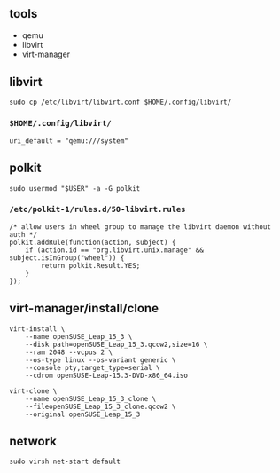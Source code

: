 #

## tools

- qemu
- libvirt
- virt-manager

## libvirt

`sudo cp /etc/libvirt/libvirt.conf $HOME/.config/libvirt/`

### `$HOME/.config/libvirt/`

```
uri_default = "qemu:///system"
```

## polkit

`sudo usermod "$USER" -a -G polkit`

### `/etc/polkit-1/rules.d/50-libvirt.rules`

```
/* allow users in wheel group to manage the libvirt daemon without auth */
polkit.addRule(function(action, subject) {
    if (action.id == "org.libvirt.unix.manage" && subject.isInGroup("wheel")) {
        return polkit.Result.YES;
    }
});
```

## virt-manager/install/clone

```
virt-install \
    --name openSUSE_Leap_15_3 \
    --disk path=openSUSE_Leap_15_3.qcow2,size=16 \
    --ram 2048 --vcpus 2 \
    --os-type linux --os-variant generic \
    --console pty,target_type=serial \
    --cdrom openSUSE-Leap-15.3-DVD-x86_64.iso
```

```
virt-clone \
    --name openSUSE_Leap_15_3_clone \
    --fileopenSUSE_Leap_15_3_clone.qcow2 \
    --original openSUSE_Leap_15_3
```

## network

```
sudo virsh net-start default
```

